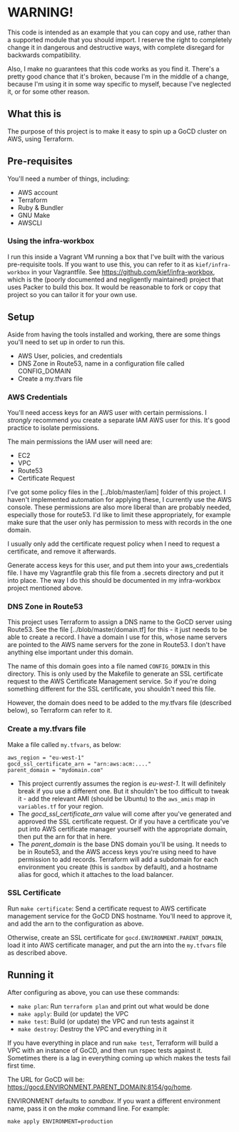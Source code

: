 # WARNING!

This code is intended as an example that you can copy and use, rather than a supported module that you should import. I reserve the right to completely change it in dangerous and destructive ways, with complete disregard for backwards compatibility.

Also, I make no guarantees that this code works as you find it. There's a pretty good chance that it's broken, because I'm in the middle of a change, because I'm using it in some way specific to myself, because I've neglected it, or for some other reason.


## What this is

The purpose of this project is to make it easy to spin up a GoCD cluster on AWS, using Terraform.


## Pre-requisites

You'll need a number of things, including:

- AWS account
- Terraform
- Ruby & Bundler
- GNU Make
- AWSCLI


### Using the infra-workbox

I run this inside a Vagrant VM running a box that I've built with the various pre-requisite tools. If you want to use this, you can refer to it as `kief/infra-workbox` in your Vagrantfile. See https://github.com/kief/infra-workbox, which is the (poorly documented and negligently maintained) project that uses Packer to build this box. It would be reasonable to fork or copy that project so you can tailor it for your own use.


## Setup

Aside from having the tools installed and working, there are some things you'll need to set up in order to run this.

- AWS User, policies, and credentials
- DNS Zone in Route53, name in a configuration file called CONFIG_DOMAIN
- Create a my.tfvars file


### AWS Credentials

You'll need access keys for an AWS user with certain permissions. I *strongly* recommend you create a separate IAM AWS user for this. It's good practice to isolate permissions.

The main permissions the IAM user will need are:

- EC2
- VPC
- Route53
- Certificate Request

I've got some policy files in the [../blob/master/iam] folder of this project. I haven't implemented automation for applying these, I currently use the AWS console. These permissions are also more liberal than are probably needed, especially those for route53. I'd like to limit these appropriately, for example make sure that the user only has permission to mess with records in the one domain.

I usually only add the certificate request policy when I need to request a certificate, and remove it afterwards.

Generate access keys for this user, and put them into your aws_credentials file. I have my Vagrantfile grab this file from a .secrets directory and put it into place. The way I do this should be documented in my infra-workbox project mentioned above.


### DNS Zone in Route53

This project uses Terraform to assign a DNS name to the GoCD server using Route53. See the file [../blob/master/domain.tf] for this - it just needs to be able to create a record. I have a domain I use for this, whose name servers are pointed to the AWS name servers for the zone in Route53. I don't have anything else important under this domain.

The name of this domain goes into a file named `CONFIG_DOMAIN` in this directory. This is only used by the Makefile to generate an SSL certificate request to the AWS Certificate Management service. So if you're doing something different for the SSL certificate, you shouldn't need this file.

However, the domain does need to be added to the my.tfvars file (described below), so Terraform can refer to it.


### Create a my.tfvars file

Make a file called `my.tfvars`, as below:

```
aws_region = "eu-west-1"
gocd_ssl_certificate_arn = "arn:aws:acm:...."
parent_domain = "mydomain.com"
```

- This project currently assumes the region is *eu-west-1*. It will definitely break if you use a different one. But it shouldn't be too difficult to tweak it - add the relevant AMI (should be Ubuntu) to the `aws_amis` map in `variables.tf` for your region.
- The *gocd_ssl_certificate_arn* value will come after you've generated and approved the SSL certificate request. Or if you have a certificate you've put into AWS certificate manager yourself with the appropriate domain, then put the arn for that in here.
- The *parent_domain* is the base DNS domain you'll be using. It needs to be in Route53, and the AWS access keys you're using need to have permission to add records. Terraform will add a subdomain for each environment you create (this is `sandbox` by default), and a hostname alias for gocd, which it attaches to the load balancer.


### SSL Certificate

Run `make certificate`: Send a certificate request to AWS certificate management service for the GoCD DNS hostname. You'll need to approve it, and add the arn to the configuration as above.

Otherwise, create an SSL certificate for `gocd.ENVIRONMENT.PARENT_DOMAIN`, load it into AWS certificate manager, and put the arn into the `my.tfvars` file as described above.


## Running it

After configuring as above, you can use these commands:

- `make plan`: Run `terraform plan` and print out what would be done
- `make apply`: Build (or update) the VPC
- `make test`: Build (or update) the VPC and run tests against it
- `make destroy`: Destroy the VPC and everything in it

If you have everything in place and run `make test`, Terraform will build a VPC with an instance of GoCD, and then run rspec tests against it. Sometimes there is a lag in everything coming up which makes the tests fail first time.

The URL for GoCD will be: https://gocd.ENVIRONMENT.PARENT_DOMAIN:8154/go/home.

ENVIRONMENT defaults to *sandbox*. If you want a different environment name, pass it on the *make* command line. For example:

    make apply ENVIRONMENT=production


